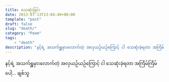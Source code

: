 ```yaml
---
title: သေဆုံးခြင်း
date: 2013-07-13T13:04:49+00:00
template: "post"  
draft: false  
slug: "death/"  
category: "Poem"
tags:
    - "death"
description: "နင့်ရဲ့ အသက်ရှူမှားလောက်တဲ့ အလှယဉ်ယဉ်ကြောင့် ငါ သေဆုံးခဲ့ရတာ အကြိမ်ကြိမ်ပေါ့… ချစ်သူ"
---
```

နင့်ရဲ့ အသက်ရှူမှားလောက်တဲ့ အလှယဉ်ယဉ်ကြောင့် ငါ သေဆုံးခဲ့ရတာ အကြိမ်ကြိမ်ပေါ့… ချစ်သူ